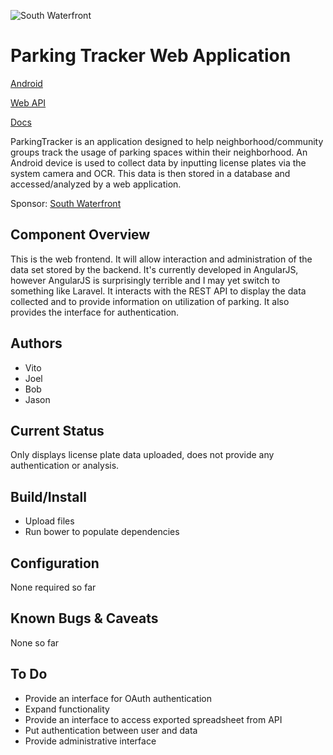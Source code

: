![South Waterfront](http://www.southwaterfront.com/images/swcr-logo.png)

# Parking Tracker Web Application

[Android](https://github.com/WSUV-CS420-Team4/ParkingTracker)

[Web API](https://github.com/WSUV-CS420-Team4/ParkingTrackerApi)

[Docs](https://github.com/WSUV-CS420-Team4/ParkingTrackerDocs)

ParkingTracker is an application designed to help neighborhood/community groups track the usage of parking spaces
within their neighborhood. An Android device is used to collect data by inputting license plates via the system camera
and OCR. This data is then stored in a database and accessed/analyzed by a web application.

Sponsor: [South Waterfront](http://www.southwaterfront.com/)

## Component Overview

This is the web frontend. It will allow interaction and administration of the data set stored by the backend. It's currently
developed in AngularJS, however AngularJS is surprisingly terrible and I may yet switch to something like Laravel. It interacts
with the REST API to display the data collected and to provide information on utilization of parking. It also provides the interface
for authentication.

## Authors

- Vito
- Joel
- Bob
- Jason

## Current Status

Only displays license plate data uploaded, does not provide any authentication or analysis.

## Build/Install

- Upload files
- Run bower to populate dependencies

## Configuration

None required so far

## Known Bugs & Caveats

None so far

## To Do

- Provide an interface for OAuth authentication
- Expand functionality
- Provide an interface to access exported spreadsheet from API
- Put authentication between user and data
- Provide administrative interface